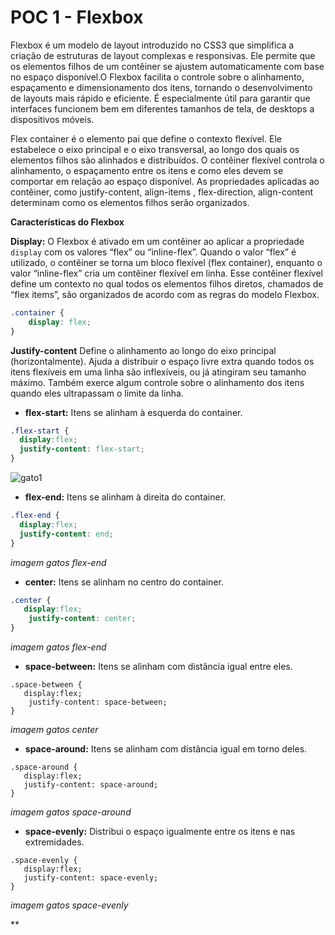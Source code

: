 # POC 1 - Flexbox

Flexbox é um modelo de layout introduzido no CSS3 que simplifica a criação de estruturas de layout complexas e responsivas. Ele permite que os elementos filhos de um contêiner se ajustem automaticamente com base no espaço disponível.O Flexbox facilita o controle sobre o alinhamento, espaçamento e dimensionamento dos itens, tornando o desenvolvimento de layouts mais rápido e eficiente. É especialmente útil para garantir que interfaces funcionem bem em diferentes tamanhos de tela, de desktops a dispositivos móveis.

Flex container é o elemento pai que define o contexto flexível. Ele estabelece o eixo principal e o eixo transversal, ao longo dos quais os elementos filhos são alinhados e distribuídos. O contêiner flexível controla o alinhamento, o espaçamento entre os itens e como eles devem se comportar em relação ao espaço disponível. As propriedades aplicadas ao contêiner, como justify-content, align-items , flex-direction, align-content determinam como os elementos filhos serão organizados.

**Características do Flexbox**

**Display:** 
   O Flexbox é ativado em um contêiner ao aplicar a propriedade `display` com os valores “flex” ou “inline-flex”. Quando o valor “flex” é utilizado, o contêiner se torna um bloco flexível (flex container), enquanto o valor “inline-flex” cria um contêiner flexível em linha. Esse contêiner flexível define um contexto no qual todos os elementos filhos diretos, chamados de “flex items”, são organizados de acordo com as regras do modelo Flexbox.
   
   ```css
   .container {
       display: flex;
   }
   ```
**Justify-content**
Define o alinhamento ao longo do eixo principal (horizontalmente). Ajuda a distribuir o espaço livre extra quando todos os itens flexíveis em uma linha são inflexíveis, ou já atingiram seu tamanho máximo. Também exerce algum controle sobre o alinhamento dos itens quando eles ultrapassam o limite da linha.

* **flex-start:** Itens se alinham à esquerda do container.

```css
.flex-start {
  display:flex;
  justify-content: flex-start;
}
```

![gato1](https://github.com/user-attachments/assets/44d35122-e9d7-473a-837d-ce8a65832322)

* **flex-end:** Itens se alinham à direita do container.

```css
.flex-end {
  display:flex;
  justify-content: end;
}
```
*imagem gatos flex-end*

* **center:** Itens se alinham no centro do container.

```css
.center {
   display:flex;
    justify-content: center;
}
```
*imagem gatos flex-end*


* **space-between:** Itens se alinham com distância igual entre eles.
```
.space-between {
   display:flex;
    justify-content: space-between;
}
```
*imagem gatos center*

* **space-around:** Itens se alinham com distância igual em torno deles.
```
.space-around {
   display:flex;
   justify-content: space-around;
}
```
*imagem gatos space-around*


* **space-evenly:** Distribui o espaço igualmente entre os itens e nas extremidades.
```
.space-evenly {
   display:flex;
   justify-content: space-evenly;
}
```
*imagem gatos space-evenly*


**


